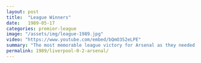 ```yaml
---
layout: post
title:  "League Winners"
date:   1989-05-17
categories: premier-league
image: "/assets/img/league-1989.jpg"
video: "https://www.youtube.com/embed/bQmO3S2eLPE"
summary: "The most memorable league victory for Arsenal as they needed to win by two clear goals at Anfield against the Champions Liverpool. Michael Thomas scored in injury time to give Arsenal a 2-0 win after Alan Smith opened the scoring."
permalink: 1989/liverpool-0-2-arsenal/
---
```

